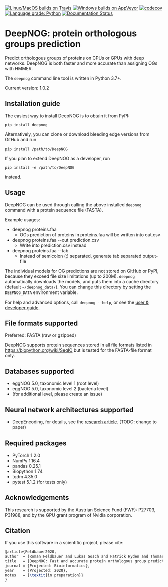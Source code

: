 [![Linux/MacOS builds on Travis](
  https://travis-ci.com/VarIr/deepnog.svg?token=Pv7ns6A7X34baaBVUTz8&branch=master)](
  https://travis-ci.com/VarIr/deepnog)
[![Windows builds on AppVeyor](
  https://ci.appveyor.com/api/projects/status/xxxxxxxxxxxxxx/branch/master?svg=true)](
  https://ci.appveyor.com/project/VarIr/deepnog/branch/master)
[![codecov](
  https://codecov.io/gh/VarIr/deepnog/branch/master/graph/badge.svg?token=aP6UBdQDmk)](
  https://codecov.io/gh/VarIr/deepnog)
[![Language grade: Python](
  https://img.shields.io/lgtm/grade/python/g/VarIr/deepnog.svg?logo=lgtm&logoWidth=18)](
  https://lgtm.com/projects/g/VarIr/deepnog/context:python)
[![Documentation Status](
  https://readthedocs.org/projects/deepnog/badge/?version=latest)](
  https://deepnog.readthedocs.io/en/latest/?badge=latest)


# DeepNOG: protein orthologous groups prediction

Predict orthologous groups of proteins on CPUs or GPUs with deep networks.
DeepNOG is both faster and more accurate than assigning OGs with HMMER.

The `deepnog` command line tool is written in Python 3.7+. 

Current version: 1.0.2

## Installation guide

The easiest way to install DeepNOG is to obtain it from PyPI:

```pip install deepnog```

Alternatively, you can clone or download bleeding edge versions
from GitHub and run

```pip install /path/to/DeepNOG```

If you plan to extend DeepNOG as a developer, run

```pip install -e /path/to/DeepNOG```

instead.

## Usage

DeepNOG can be used through calling the above installed `deepnog`
command with a protein sequence file (FASTA). 

Example usages: 

*  deepnog proteins.faa 
    * OGs prediction of proteins in proteins.faa will be written into out.csv
*  deepnog proteins.faa --out prediction.csv
    * Write into prediction.csv instead
*  deepnog proteins.faa --tab
    * Instead of semicolon (;) separated, generate tab separated output-file

The individual models for OG predictions are not stored on GitHub or PyPI,
because they exceed file size limitations (up to 200M).
`deepnog` automatically downloads the models, and puts them into a
cache directory (default `~/deepnog_data/`). You can change this directory
by setting the `DEEPNOG_DATA` environment variable.

For help and advanced options, call `deepnog --help`,
or see the [user & developer guide](doc/guide.pdf).

## File formats supported

Preferred: FASTA (raw or gzipped)

DeepNOG supports protein sequences stored in all file formats listed in
https://biopython.org/wiki/SeqIO but is tested for the FASTA-file format
only.

## Databases supported

- eggNOG 5.0, taxonomic level 1 (root level)
- eggNOG 5.0, taxonomic level 2 (bacteria level)
- (for additional level, please create an issue)

## Neural network architectures supported

*  DeepEncoding, for details, see the [research article](https://doi.org).
(TODO: change to paper)

## Required packages

*  PyTorch 1.2.0
*  NumPy 1.16.4
*  pandas 0.25.1
*  Biopython 1.74
*  tqdm 4.35.0
*  pytest 5.1.2 (for tests only)

## Acknowledgements
This research is supported by the Austrian Science Fund (FWF): P27703, P31988,
and by the GPU grant program of Nvidia corporation.

## Citation
If you use this software in a scientific project, please cite:

```latex
@article{Feldbauer2020,
author  = {Roman Feldbauer and Lukas Gosch and Patrick Hyden and Thomas Rattei},
title   = {DeepNOG: Fast and accurate protein orthologous group prediction},
journal = {Projected: Bioinformatics},
year    = {Projected: 2020},
notes   = {\textit{in preparation}}
}
```